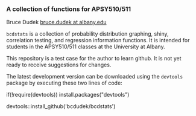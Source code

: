 ### A collection of functions for APSY510/511

Bruce Dudek [bruce.dudek at albany.edu](mailto:bruce.dudek@albany.edu)  

`bcdstats` is a collection of probability distribution graphing, shiny, correlation testing, and regression information functions.  It is intended for students in the APSY510/511 classes at the University at Albany.

This repository is a test case for the author to learn github.  It is not yet ready to receive suggestions for changes.

The latest development version can be downloaded using the `devtools` package by executing these two lines of code:

if(!require(devtools)) install.packages("devtools")

devtools::install_github('bcdudek/bcdstats')

